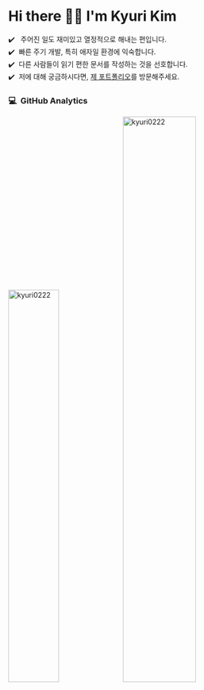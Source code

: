 <div>
  <h1>Hi there 🖐🏻  I'm Kyuri Kim
</h1>
✔️ &nbsp; 주어진 일도 재미있고 열정적으로 해내는 편입니다.<br/>
✔️ &nbsp;빠른 주기 개발, 특히 애자일 환경에 익숙합니다.<br/>
✔️ &nbsp;다른 사람들이 읽기 편한 문서를 작성하는 것을 선호합니다.<br/>
✔️ &nbsp;저에 대해 궁금하시다면, <a href="https://www.notion.so/Kyuri-Kim-ce53e5b5aa9b43c889f38cf6e9007a91"> 제 포트폴리오</a>를 방문해주세요.
  
### 💻 &nbsp;GitHub Analytics
  <p>
    <img src="https://github-readme-stats.always0ne.vercel.app/api/top-langs/?username=kyuri0222&layout=compact&hide=html&langs_count=6" alt="kyuri0222" width="45%" />
   <img src="https://github-readme-stats.vercel.app/api?username=kyuri0222&show_icons=true" alt="kyuri0222"  width="54%"/>
  </p>
</div>
